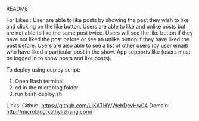 README:

For Likes :
User are able to like posts by showing the post they wish to like and clicking on the like button. Users are able to like and unlike posts but are not able to like the same post twice. Users will see the like button if they have not liked the post before or see an unlike button if they have liked the post before. Users are also able to see a list of other users (by user email) who have liked a particular post in the show. 
App supports like (users must be logged in to show posts and like posts).

To deploy using deploy script:
1) Open Bash terminal
2) cd in the microblog folder
3) run bash deploy.sh

Links:
Github:
https://github.com/LIKATHY/WebDevHw04
Domain:
http://microblog.kathylizhang.com/